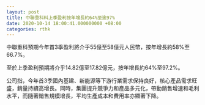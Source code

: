 ```yaml
---
layout: post
title: 中聯重科料上季盈利按年增長約64%至逾97%
date: 2020-10-14 18:00:41.000000000 +08:00
categories: rthk
---
```


中聯重科預期今年首3季盈利將介乎55億至58億元人民幣，按年增長約58%至66.7%。

至於上季盈利預期將介乎14.82億至17.82億元，按年增長約64%至97.2%。

公司指，今年首3季國內基建、新能源等下游行業需求保持良好，核心產品需求旺盛，銷量持續高增長。同時，集團提升競爭力和產品多元化，帶動銷售增速和毛利水平，而隨著銷售規模增長，平均生產成本和費用率亦顯著下降。
